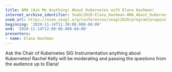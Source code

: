 ```yaml
---
title: AMA (Ask Me Anything) About Kubernetes with Elana Hashman!
internet_archive_identifier: SeaGL2020-Elana_Hashman-AMA_About_Kubernetes
osem_url: https://osem.seagl.org/conferences/seagl2020/program/proposals/814
beginning: '2020-11-14T11:30:00.000-08:00'
end: '2020-11-14T12:00:00.000-08:00'
presenters:
- name: Elana Hashman
---
```


Ask the Chair of Kubernetes SIG Instrumentation anything about Kubernetes!  Rachel Kelly will be moderating and passing the questions from the audience up to Elana!
